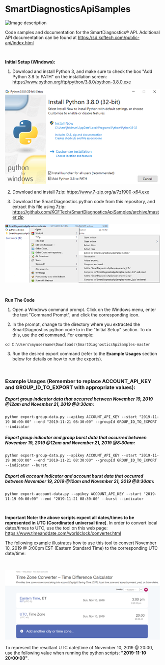 # SmartDiagnosticsApiSamples

![Image description](https://www.kcftech.com/wp-content/uploads/2018/02/sd-logo.png)

Code samples and documentation for the SmartDiagnostics® API. Additional API documentation can be found at https://sd.kcftech.com/public-api/index.html

<br/>

**Initial Setup (Windows):**

1) Download and install Python 3, and make sure to check the box "Add Python 3.8 to PATH" on the installation screen: https://www.python.org/ftp/python/3.8.0/python-3.8.0.exe

![Install Python](https://github.com/KCFTech/SmartDiagnosticsApiSamples/blob/master/images/install_python.png)
<br/>

2) Download and install 7zip: https://www.7-zip.org/a/7z1900-x64.exe

3) Download the SmartDiagnostics python code from this repository, and extract this file using 7zip: https://github.com/KCFTech/SmartDiagnosticsApiSamples/archive/master.zip

![Extract code](https://github.com/KCFTech/SmartDiagnosticsApiSamples/blob/master/images/extract_code.png)

<br/>

**Run The Code**

1) Open a Windows command prompt. Click on the Windows menu, enter the text "Command Prompt", and click the corresponding icon.

2) In the prompt, change to the directory where you extracted the SmartDiagnostics python code to in the "Initial Setup" section. To do this, use the **cd** command. For example:

<pre><code>cd C:\Users\myusername\Downloads\SmartDiagnosticsApiSamples-master</pre></code>

3) Run the desired export command (refer to the **Example Usages** section below for details on how to run the exports).

<br/>

### Example Usages (Remember to replace ACCOUNT_API_KEY and GROUP_ID_TO_EXPORT with appropriate values):

##### Export group indicator data that occurred between November 19, 2019 @12am and November 21, 2019 @8:30am:

<pre><code>python export-group-data.py --apikey ACCOUNT_API_KEY --start "2019-11-19 00:00:00" --end "2019-11-21 08:30:00" --groupId GROUP_ID_TO_EXPORT --indicator</code></pre>

##### Export group indicator and group burst data that occurred between November 19, 2019 @12am and November 21, 2019 @8:30am:

<pre><code>python export-group-data.py --apikey ACCOUNT_API_KEY --start "2019-11-19 00:00:00" --end "2019-11-21 08:30:00" --groupId GROUP_ID_TO_EXPORT --indicator --burst</code></pre>

##### Export all account indicator and account burst data that occurred between November 19, 2019 @12am and November 21, 2019 @8:30am:

<pre><code>python export-account-data.py --apikey ACCOUNT_API_KEY --start "2019-11-19 00:00:00" --end "2019-11-21 08:30:00" --burst --indicator</pre></code>

<br/>

**Important Note: the above scripts expect all dates/times to be represented in UTC (Coordinated universal time)**. In order to convert local dates/times to UTC, use the tool on this web page: https://www.timeanddate.com/worldclock/converter.html

The following example illustrates how to use this tool to convert November 10, 2019 @ 3:00pm EST (Eastern Standard Time) to the corresponding UTC date/time:

<br/>

![Time zone conversion](https://github.com/KCFTech/SmartDiagnosticsApiSamples/blob/master/images/time_zone_conversion.png)

To represent the resultant UTC date/time of November 10, 2019 @ 20:00, use the following value when running the python scripts: **"2019-11-10 20:00:00"**.
